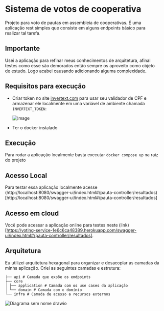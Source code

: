 # Sistema de votos de cooperativa

Projeto para voto de pautas em assembleia de cooperativas. É uma aplicação rest simples que consiste em alguns endpoints
básico para realizar tal tarefa.

## Importante

Usei a aplicação para refinar meus conhecimentos de arquitetura, afinal testes como esse são demorados então sempre os
aproveito como objeto de estudo. Logo acabei causando adicionando alguma complexidade.

## Requisitos para execução

* Criar token no site [invertext.com]() para usar seu validador de CPF e armazenar ele localmente em uma variável de ambiente chamada `INVERTEXT_TOKEN`:

    ![image](https://github.com/danielarrais/voting-system/assets/28496479/21087259-bb22-4367-99ca-2d129ffa3aea)
  
* Ter o docker instalado

## Execução

Para rodar a aplicação localmente basta executar `docker compose up` na raiz do projeto

## Acesso Local

Para testar essa aplicação localmente acesse (http://localhost:8080/swagger-ui/index.html#/pauta-controller/resultados)[http://localhost:8080/swagger-ui/index.html#/pauta-controller/resultados]

## Acesso em cloud

Você pode acessar a aplicação online para testes neste (link)[https://voting-service-1e6c6ca48389.herokuapp.com/swagger-ui/index.html#/pauta-controller/resultados].

## Arquitetura

Eu utilizei arquitetura hexagonal para organizar e desacoplar as camadas da minha aplicação. Criei as seguintes camadas e
estrutura:

```shell
├── api # Camada que expõe os endpoints
├── core 
│ ├── application # Camada com os use cases da aplicação
│ └── domain # Camada com o domínio
└── infra # Camada de acesso a recursos externos
```

![Diagrama sem nome drawio](https://github.com/danielarrais/voting-system/assets/28496479/1516e586-e998-41d2-b8c8-51c6ac6a502a)
